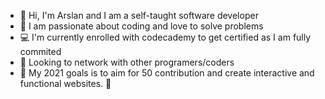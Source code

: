 - 👋 Hi, I'm Arslan and I am a self-taught software developer
- 👀 I am passionate about coding and love to solve problems 
- 💻 I'm currently enrolled with codecademy to get certified as I am fully commited
- 🤝 Looking to network with other programers/coders
- 🎉 My 2021 goals is to aim for 50 contribution and create interactive and functional websites. 🚀 
